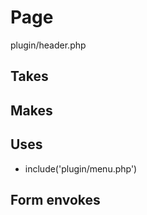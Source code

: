 # Page
plugin/header.php

## Takes

## Makes

## Uses
* include('plugin/menu.php')

## Form envokes
